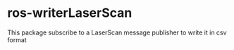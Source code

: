 # ros-writerLaserScan
This package subscribe to a LaserScan message publisher to write it in csv format

